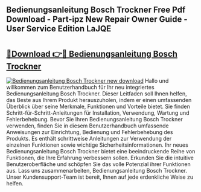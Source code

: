 ## Bedienungsanleitung Bosch Trockner Free Pdf Download - Part-ipz New Repair Owner Guide - User Service Edition LaJQE

# <h2><a href="http://df5mnu.blite.top/?on=Bedienungsanleitung+Bosch+Trockner">🔗Download 👉🔴 Bedienungsanleitung Bosch Trockner</a></h2>

[![Bedienungsanleitung Bosch Trockner new download](https://i.imgur.com/lujVjoI.png)](http://df5mnu.blite.top/?on=Bedienungsanleitung+Bosch+Trockner)
Hallo und willkommen zum Benutzerhandbuch für Ihr neu integriertes Bedienungsanleitung Bosch Trockner. Dieser Leitfaden soll Ihnen helfen, das Beste aus Ihrem Produkt herauszuholen, indem er einen umfassenden Überblick über seine Merkmale, Funktionen und Vorteile bietet. Sie finden Schritt-für-Schritt-Anleitungen für Installation, Verwendung, Wartung und Fehlerbehebung. Bevor Sie Ihren Bedienungsanleitung Bosch Trockner verwenden, finden Sie in diesem Benutzerhandbuch umfassende Anweisungen zur Einrichtung, Bedienung und Fehlerbehebung des Produkts. Es enthält schrittweise Anleitungen zur Verwendung der einzelnen Funktionen sowie wichtige Sicherheitsinformationen. Ihr neues Bedienungsanleitung Bosch Trockner bietet eine beeindruckende Reihe von Funktionen, die Ihre Erfahrung verbessern sollen. Erkunden Sie die intuitive Benutzeroberfläche und schöpfen Sie das volle Potenzial ihrer Funktionen aus. Lass uns zusammenarbeiten, Bedienungsanleitung Bosch Trockner. Unser Kundensupport-Team ist bereit, Ihnen auf jede erdenkliche Weise zu helfen.
